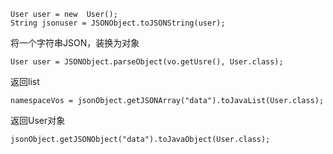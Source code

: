```
User user = new  User();
String jsonuser = JSONObject.toJSONString(user);
```

将一个字符串JSON，装换为对象

```
User user = JSONObject.parseObject(vo.getUsre(), User.class);
```

返回list
```
namespaceVos = jsonObject.getJSONArray("data").toJavaList(User.class);
```


返回User对象
```
jsonObject.getJSONObject("data").toJavaObject(User.class);
```